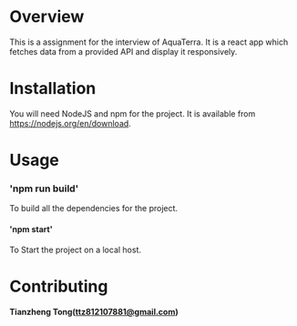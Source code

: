 # Overview <br/>
This is a assignment for the interview of AquaTerra. It is a react app which fetches data from a provided API and display it responsively. 
# Installation<br/>
You will need NodeJS and npm for the project.
It is available from https://nodejs.org/en/download.
# Usage
### 'npm run build'
To build all the dependencies for the project.

#### 'npm start'
To Start the project on a local host.

# Contributing
#### Tianzheng Tong(ttz812107881@gmail.com)
